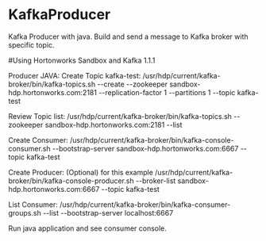 # KafkaProducer
Kafka Producer with java. Build and send a message  to Kafka broker  with specific topic.


#Using Hortonworks Sandbox and Kafka 1.1.1

Producer  JAVA:
Create Topic kafka-test:
/usr/hdp/current/kafka-broker/bin/kafka-topics.sh  --create --zookeeper sandbox-hdp.hortonworks.com:2181 --replication-factor 1 --partitions 1 --topic kafka-test

Review Topic list:
/usr/hdp/current/kafka-broker/bin/kafka-topics.sh --zookeeper sandbox-hdp.hortonworks.com:2181 --list

Create Consumer:
/usr/hdp/current/kafka-broker/bin/kafka-console-consumer.sh --bootstrap-server sandbox-hdp.hortonworks.com:6667 --topic kafka-test

Create Producer: (Optional) for this example
/usr/hdp/current/kafka-broker/bin/kafka-console-producer.sh --broker-list sandbox-hdp.hortonworks.com:6667 --topic kafka-test

List Consumer:
/usr/hdp/current/kafka-broker/bin/kafka-consumer-groups.sh  --list --bootstrap-server localhost:6667


Run java application and see consumer console.